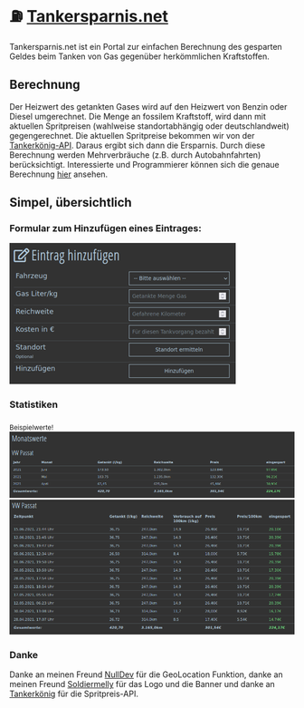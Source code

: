 # ⛽ [Tankersparnis.net](https://tankersparnis.net)

Tankersparnis.net ist ein Portal zur einfachen Berechnung des gesparten Geldes beim Tanken von Gas gegenüber herkömmlichen Kraftstoffen.

## Berechnung

Der Heizwert des getankten Gases wird auf den Heizwert von Benzin oder Diesel umgerechnet. Die Menge an fossilem Kraftstoff, wird dann mit aktuellen Spritpreisen (wahlweise standortabhängig oder deutschlandweit) gegengerechnet. Die aktuellen Spritpreise bekommen wir von der [Tankerkönig-API](https://creativecommons.tankerkoenig.de/). Daraus ergibt sich dann die Ersparnis. Durch diese Berechnung werden Mehrverbräuche (z.B. durch Autobahnfahrten) berücksichtigt.
Interessierte und Programmierer können sich die genaue Berechnung [hier](https://github.com/RundesBalli/tankersparnis/blob/74ba896fffcf6bc16b819a5c95e2b4c5d78ad3b6/public/inc/addEntry.php#L147) ansehen.

## Simpel, übersichtlich
### Formular zum Hinzufügen eines Eintrages:  
<img src="/public/img/entry.png" alt="Eintragen"/>  

### Statistiken
<sub>Beispielwerte!</sub>  
<img src="/public/img/totalMonthly.png" alt="Monatswerte"/>   
<img src="/public/img/totalSavings.png" alt="Gesamtwerte"/>   

### Danke
Danke an meinen Freund [NullDev](https://github.com/NullDev) für die GeoLocation Funktion, danke an meinen Freund [Soldiermelly](https://github.com/Soldiermelly) für das Logo und die Banner und danke an [Tankerkönig](https://creativecommons.tankerkoenig.de/) für die Spritpreis-API.
